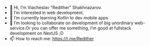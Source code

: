 - 👋 Hi, I’m Viacheslav "Redither" Shakhnazarov.
- 👀 I’m interested in web development.
- 🌱 I’m currently learning Kotlin to dev mobile apps
- 💞️ I’m looking to collaborate on development of big unordinary web-service.Or you can offer me something, I'm good at fullstack development on NextJS ;D
- 📫 How to reach me: https://t.me/Redither

<!---
Redither/Redither is a ✨ special ✨ repository because its `README.md` (this file) appears on your GitHub profile.
You can click the Preview link to take a look at your changes.
--->
